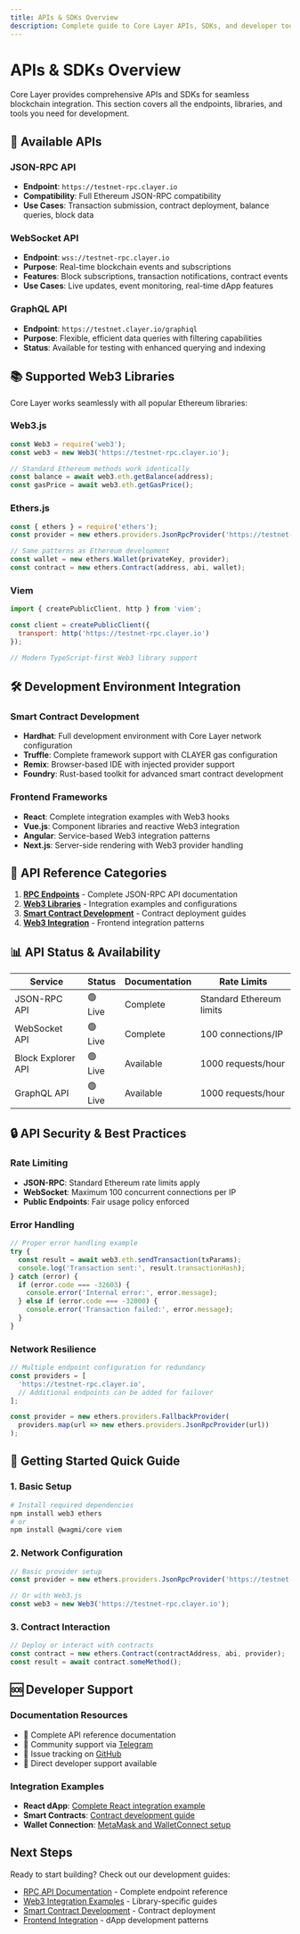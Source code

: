 ```yaml
---
title: APIs & SDKs Overview
description: Complete guide to Core Layer APIs, SDKs, and developer tools
---
```


# APIs & SDKs Overview

Core Layer provides comprehensive APIs and SDKs for seamless blockchain integration. This section covers all the endpoints, libraries, and tools you need for development.

## 🔧 Available APIs

### JSON-RPC API
- **Endpoint**: `https://testnet-rpc.clayer.io`
- **Compatibility**: Full Ethereum JSON-RPC compatibility
- **Use Cases**: Transaction submission, contract deployment, balance queries, block data

### WebSocket API
- **Endpoint**: `wss://testnet-rpc.clayer.io`
- **Purpose**: Real-time blockchain events and subscriptions
- **Features**: Block subscriptions, transaction notifications, contract events
- **Use Cases**: Live updates, event monitoring, real-time dApp features

### GraphQL API
- **Endpoint**: `https://testnet.clayer.io/graphiql`
- **Purpose**: Flexible, efficient data queries with filtering capabilities
- **Status**: Available for testing with enhanced querying and indexing

## 📚 Supported Web3 Libraries

Core Layer works seamlessly with all popular Ethereum libraries:

### Web3.js
```javascript
const Web3 = require('web3');
const web3 = new Web3('https://testnet-rpc.clayer.io');

// Standard Ethereum methods work identically
const balance = await web3.eth.getBalance(address);
const gasPrice = await web3.eth.getGasPrice();
```

### Ethers.js
```javascript
const { ethers } = require('ethers');
const provider = new ethers.providers.JsonRpcProvider('https://testnet-rpc.clayer.io');

// Same patterns as Ethereum development
const wallet = new ethers.Wallet(privateKey, provider);
const contract = new ethers.Contract(address, abi, wallet);
```

### Viem
```javascript
import { createPublicClient, http } from 'viem';

const client = createPublicClient({
  transport: http('https://testnet-rpc.clayer.io')
});

// Modern TypeScript-first Web3 library support
```

## 🛠️ Development Environment Integration

### Smart Contract Development
- **Hardhat**: Full development environment with Core Layer network configuration
- **Truffle**: Complete framework support with CLAYER gas configuration  
- **Remix**: Browser-based IDE with injected provider support
- **Foundry**: Rust-based toolkit for advanced smart contract development

### Frontend Frameworks
- **React**: Complete integration examples with Web3 hooks
- **Vue.js**: Component libraries and reactive Web3 integration
- **Angular**: Service-based Web3 integration patterns
- **Next.js**: Server-side rendering with Web3 provider handling

## 📖 API Reference Categories

1. **[RPC Endpoints](./rpc-endpoints)** - Complete JSON-RPC API documentation
2. **[Web3 Libraries](./web3-libraries)** - Integration examples and configurations
3. **[Smart Contract Development](../development/writing-smart-contracts)** - Contract deployment guides
4. **[Web3 Integration](../development/web3-integration)** - Frontend integration patterns

## 📊 API Status & Availability

| Service | Status | Documentation | Rate Limits |
|---------|--------|---------------|-------------|
| JSON-RPC API | 🟢 Live | Complete | Standard Ethereum limits |
| WebSocket API | 🟢 Live | Complete | 100 connections/IP |
| Block Explorer API | 🟢 Live | Available | 1000 requests/hour |
| GraphQL API | 🟢 Live | Available | 1000 requests/hour |

## 🔒 API Security & Best Practices

### Rate Limiting
- **JSON-RPC**: Standard Ethereum rate limits apply
- **WebSocket**: Maximum 100 concurrent connections per IP
- **Public Endpoints**: Fair usage policy enforced

### Error Handling
```javascript
// Proper error handling example
try {
  const result = await web3.eth.sendTransaction(txParams);
  console.log('Transaction sent:', result.transactionHash);
} catch (error) {
  if (error.code === -32603) {
    console.error('Internal error:', error.message);
  } else if (error.code === -32000) {
    console.error('Transaction failed:', error.message);
  }
}
```

### Network Resilience
```javascript
// Multiple endpoint configuration for redundancy
const providers = [
  'https://testnet-rpc.clayer.io',
  // Additional endpoints can be added for failover
];

const provider = new ethers.providers.FallbackProvider(
  providers.map(url => new ethers.providers.JsonRpcProvider(url))
);
```

## 🚀 Getting Started Quick Guide

### 1. Basic Setup
```bash
# Install required dependencies
npm install web3 ethers
# or
npm install @wagmi/core viem
```

### 2. Network Configuration
```javascript
// Basic provider setup
const provider = new ethers.providers.JsonRpcProvider('https://testnet-rpc.clayer.io');

// Or with Web3.js
const web3 = new Web3('https://testnet-rpc.clayer.io');
```

### 3. Contract Interaction
```javascript
// Deploy or interact with contracts
const contract = new ethers.Contract(contractAddress, abi, provider);
const result = await contract.someMethod();
```

## 🆘 Developer Support

### Documentation Resources
- 📖 Complete API reference documentation
- 💬 Community support via [Telegram](https://t.me/circlelayer)
- 🐛 Issue tracking on [GitHub](https://github.com/circlelayer/docs)
- 📧 Direct developer support available

### Integration Examples
- **React dApp**: [Complete React integration example](../development/web3-integration)
- **Smart Contracts**: [Contract development guide](../development/writing-smart-contracts)
- **Wallet Connection**: [MetaMask and WalletConnect setup](../development/wallet-connect-integration)

## Next Steps

Ready to start building? Check out our development guides:

- [RPC API Documentation](./rpc-endpoints) - Complete endpoint reference
- [Web3 Integration Examples](./web3-libraries) - Library-specific guides  
- [Smart Contract Development](../development/writing-smart-contracts) - Contract deployment
- [Frontend Integration](../development/web3-integration) - dApp development patterns 